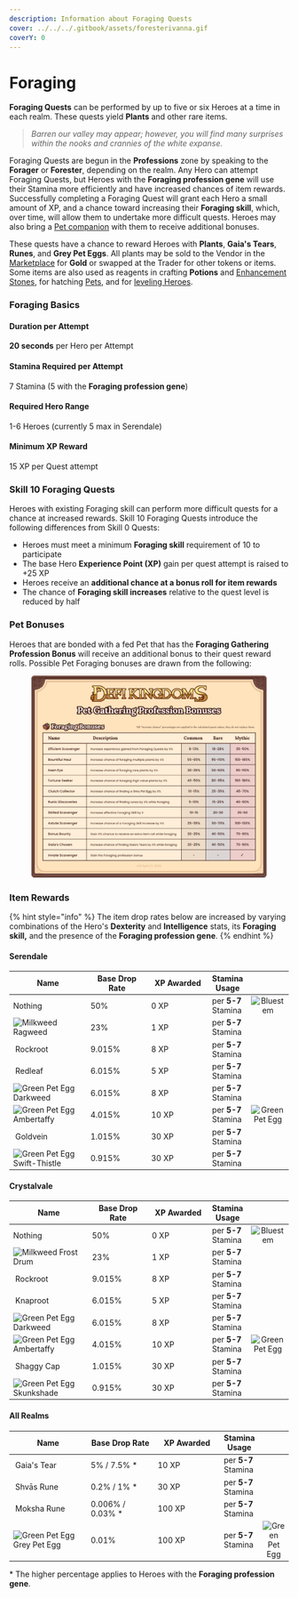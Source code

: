 ```yaml
---
description: Information about Foraging Quests
cover: ../../../.gitbook/assets/foresterivanna.gif
coverY: 0
---
```


# Foraging

**Foraging Quests** can be performed by up to five or six Heroes at a time in each realm. These quests yield **Plants** and other rare items.

> _Barren our valley may appear; however, you will find many surprises within the nooks and crannies of the white expanse._

Foraging Quests are begun in the **Professions** zone by speaking to the **Forager** or **Forester**, depending on the realm. Any Hero can attempt Foraging Quests, but Heroes with the **Foraging profession gene** will use their Stamina more efficiently and have increased chances of item rewards. Successfully completing a Foraging Quest will grant each Hero a small amount of XP, and a chance toward increasing their **Foraging skill**, which, over time, will allow them to undertake more difficult quests. Heroes may also bring a [Pet companion](../heroes/pets.md) with them to receive additional bonuses.

These quests have a chance to reward Heroes with **Plants**, **Gaia's Tears**, **Runes**, and **Grey Pet Eggs**. All plants may be sold to the Vendor in the [Marketplace](../marketplace.md) for **Gold** or swapped at the Trader for other tokens or items. Some items are also used as reagents in crafting **Potions** and [Enhancement Stones](../heroes/enhancement-stones.md), for hatching [Pets](../heroes/pets.md), and for [leveling Heroes](../heroes/leveling.md).

### Foraging Basics

#### Duration per Attempt

**20 seconds** per Hero per Attempt

#### Stamina Required per Attempt

7 Stamina (5 with the **Foraging profession gene**)

#### Required Hero Range

1-6 Heroes (currently 5 max in Serendale)

#### Minimum XP Reward

15 XP per Quest attempt

### **Skill 10 Foraging Quests**

Heroes with existing Foraging skill can perform more difficult quests for a chance at increased rewards. Skill 10 Foraging Quests introduce the following differences from Skill 0 Quests:

* Heroes must meet a minimum **Foraging skill** requirement of 10 to participate
* The base Hero **Experience Point (XP)** gain per quest attempt is raised to +25 XP
* Heroes receive an **additional chance at a bonus roll for item rewards**
* The chance of **Foraging skill increases** relative to the quest level is reduced by half

### **Pet Bonuses**

Heroes that are bonded with a fed Pet that has the **Foraging Gathering Profession Bonus** will receive an additional bonus to their quest reward rolls. Possible Pet Foraging bonuses are drawn from the following:

<figure><img src="../../../.gitbook/assets/Pet Profession Bonuses - Foraging.png" alt=""><figcaption></figcaption></figure>

### **Item Rewards**

{% hint style="info" %}
The item drop rates below are increased by varying combinations of the Hero's **Dexterity** and **Intelligence** stats, its **Foraging skill,** and the presence of the **Foraging profession gene**.
{% endhint %}

#### Serendale

<table><thead><tr><th width="233.69851729818782">Name</th><th width="184">Base Drop Rate</th><th width="170">XP Awarded</th><th>Stamina Usage</th><th data-hidden align="center"> </th></tr></thead><tbody><tr><td>Nothing</td><td>50%</td><td>0 XP</td><td>per <strong>5-7</strong> Stamina</td><td align="center"><img src="https://defi-kingdoms.b-cdn.net/art-assets/items/bluestem.png" alt="Bluestem"></td></tr><tr><td><img src="https://defi-kingdoms.b-cdn.net/art-assets/items/ragweed.png" alt="Milkweed"> Ragweed</td><td>23%</td><td>1 XP</td><td>per <strong>5-7</strong> Stamina</td><td align="center"></td></tr><tr><td><img src="https://defi-kingdoms.b-cdn.net/art-assets/items/rockroot.png" alt="" data-size="original"> Rockroot</td><td>9.015%</td><td>8 XP</td><td>per <strong>5-7</strong> Stamina</td><td align="center"></td></tr><tr><td><img src="https://defi-kingdoms.b-cdn.net/art-assets/items/redleaf.png" alt="" data-size="original"> Redleaf</td><td>6.015%</td><td>5 XP</td><td>per <strong>5-7</strong> Stamina</td><td align="center"></td></tr><tr><td><img src="https://defi-kingdoms.b-cdn.net/art-assets/items/darkweed.png" alt="Green Pet Egg"> Darkweed</td><td>6.015%</td><td>8 XP</td><td>per <strong>5-7</strong> Stamina</td><td align="center"></td></tr><tr><td><img src="https://defi-kingdoms.b-cdn.net/art-assets/items/ambertaffy.png" alt="Green Pet Egg" data-size="original"> Ambertaffy</td><td>4.015%</td><td>10 XP</td><td>per <strong>5-7</strong> Stamina</td><td align="center"><img src="https://defi-kingdoms.b-cdn.net/art-assets/items/pet-egg-green.png" alt="Green Pet Egg"></td></tr><tr><td><img src="https://defi-kingdoms.b-cdn.net/art-assets/items/goldvein.png" alt=""> Goldvein</td><td>1.015%</td><td>30 XP</td><td>per <strong>5-7</strong> Stamina</td><td align="center"></td></tr><tr><td><img src="https://defi-kingdoms.b-cdn.net/art-assets/items/swift-thistle.png" alt="Green Pet Egg"> Swift-Thistle</td><td>0.915%</td><td>30 XP</td><td>per <strong>5-7</strong> Stamina</td><td align="center"></td></tr></tbody></table>

#### Crystalvale

<table><thead><tr><th width="233.69851729818782">Name</th><th width="184">Base Drop Rate</th><th width="170">XP Awarded</th><th>Stamina Usage</th><th data-hidden align="center"> </th></tr></thead><tbody><tr><td>Nothing</td><td>50%</td><td>0 XP</td><td>per <strong>5-7</strong> Stamina</td><td align="center"><img src="https://defi-kingdoms.b-cdn.net/art-assets/items/bluestem.png" alt="Bluestem"></td></tr><tr><td><img src="https://defi-kingdoms.b-cdn.net/art-assets/items/frost-drum.png" alt="Milkweed"> Frost Drum</td><td>23%</td><td>1 XP</td><td>per <strong>5-7</strong> Stamina</td><td align="center"></td></tr><tr><td><img src="https://defi-kingdoms.b-cdn.net/art-assets/items/rockroot.png" alt="" data-size="original"> Rockroot</td><td>9.015%</td><td>8 XP</td><td>per <strong>5-7</strong> Stamina</td><td align="center"></td></tr><tr><td><img src="https://defi-kingdoms.b-cdn.net/art-assets/items/knaproot.png" alt="" data-size="original"> Knaproot</td><td>6.015%</td><td>5 XP</td><td>per <strong>5-7</strong> Stamina</td><td align="center"></td></tr><tr><td><img src="https://defi-kingdoms.b-cdn.net/art-assets/items/darkweed.png" alt="Green Pet Egg"> Darkweed</td><td>6.015%</td><td>8 XP</td><td>per <strong>5-7</strong> Stamina</td><td align="center"></td></tr><tr><td><img src="https://defi-kingdoms.b-cdn.net/art-assets/items/ambertaffy.png" alt="Green Pet Egg" data-size="original"> Ambertaffy</td><td>4.015%</td><td>10 XP</td><td>per <strong>5-7</strong> Stamina</td><td align="center"><img src="https://defi-kingdoms.b-cdn.net/art-assets/items/pet-egg-green.png" alt="Green Pet Egg"></td></tr><tr><td><img src="https://defi-kingdoms.b-cdn.net/art-assets/items/shaggyCaps.png" alt=""> Shaggy Cap</td><td>1.015%</td><td>30 XP</td><td>per <strong>5-7</strong> Stamina</td><td align="center"></td></tr><tr><td><img src="https://defi-kingdoms.b-cdn.net/art-assets/items/skunkShade.png" alt="Green Pet Egg"> Skunkshade</td><td>0.915%</td><td>30 XP</td><td>per <strong>5-7</strong> Stamina</td><td align="center"></td></tr></tbody></table>

#### All Realms

<table><thead><tr><th width="233.69851729818782">Name</th><th width="184">Base Drop Rate</th><th width="170">XP Awarded</th><th>Stamina Usage</th><th data-hidden align="center"> </th></tr></thead><tbody><tr><td><img src="https://defi-kingdoms.b-cdn.net/art-assets/items/gaias-tear.png" alt="" data-size="original"> Gaia's Tear</td><td>5% / 7.5% *</td><td>10 XP</td><td>per <strong>5-7</strong> Stamina</td><td align="center"></td></tr><tr><td><img src="https://defi-kingdoms.b-cdn.net/art-assets/items/shvas-rune.gif" alt=""> Shvās Rune</td><td>0.2% / 1% *</td><td>30 XP</td><td>per <strong>5-7</strong> Stamina</td><td align="center"></td></tr><tr><td><img src="https://defi-kingdoms.b-cdn.net/art-assets/items/moksha-rune.gif" alt=""> Moksha Rune</td><td>0.006% / 0.03% *</td><td>100 XP</td><td>per <strong>5-7</strong> Stamina</td><td align="center"></td></tr><tr><td><img src="https://defi-kingdoms.b-cdn.net/art-assets/items/pet-egg-grey.png" alt="Green Pet Egg"> Grey Pet Egg</td><td>0.01%</td><td>100 XP</td><td>per <strong>5-7</strong> Stamina</td><td align="center"><img src="https://defi-kingdoms.b-cdn.net/art-assets/items/pet-egg-green.png" alt="Green Pet Egg"></td></tr></tbody></table>

\* The higher percentage applies to Heroes with the **Foraging profession gene**.
